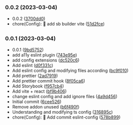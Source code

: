 ## <small>0.0.2 (2023-03-04)</small>

- 0.0.2 ([3700dd0](https://github.com/Julius-cell/library-test/commit/3700dd0))
- chore(Config): :wrench: add sb builder vite ([51d2fce](https://github.com/Julius-cell/library-test/commit/51d2fce))

## <small>0.0.1 (2023-03-04)</small>

- 0.0.1 ([9bd5752](https://github.com/Julius-cell/library-test/commit/9bd5752))
- add a11y eslint plugin ([743e95e](https://github.com/Julius-cell/library-test/commit/743e95e))
- add config extensions ([dc520c6](https://github.com/Julius-cell/library-test/commit/dc520c6))
- Add eslint ([d0f331c](https://github.com/Julius-cell/library-test/commit/d0f331c))
- Add eslint config and modifying files according ([bc9f010](https://github.com/Julius-cell/library-test/commit/bc9f010))
- Add prettier ([2ad7919](https://github.com/Julius-cell/library-test/commit/2ad7919))
- Add prettier commit hook ([8f05ca6](https://github.com/Julius-cell/library-test/commit/8f05ca6))
- Add Storybook ([f957cb4](https://github.com/Julius-cell/library-test/commit/f957cb4))
- Add vite + react ([bf9b406](https://github.com/Julius-cell/library-test/commit/bf9b406))
- change eslint config and add ignore files ([4a9d456](https://github.com/Julius-cell/library-test/commit/4a9d456))
- Initial commit ([6cee526](https://github.com/Julius-cell/library-test/commit/6cee526))
- Remove addon unused ([b6f490f](https://github.com/Julius-cell/library-test/commit/b6f490f))
- Understanding and modifying ts config ([316895c](https://github.com/Julius-cell/library-test/commit/316895c))
- chore(Config): :wrench: Add commit eslint-config ([578b899](https://github.com/Julius-cell/library-test/commit/578b899))

